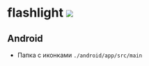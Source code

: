 # flashlight ![](https://github.com/pkolt/flashlight/workflows/main/badge.svg)

## Android

- Папка с иконками `./android/app/src/main`